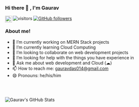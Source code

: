 ### Hi there 👋 , I'm Gaurav

<a target="_blank" href="https://www.linkedin.com/in/gauravdas014/">
  <img align="left" alt="Gaurav's Linkdein" width="22px" src="https://cdn.jsdelivr.net/npm/simple-icons@v3/icons/linkedin.svg" />
</a>

![visitors](https://visitor-badge.laobi.icu/badge?page_id=gauravdas014.gauravdas014)
[![GitHub followers](https://img.shields.io/github/followers/gauravdas014.svg?style=social&label=Follow)](https://github.com/gauravdas014?tab=followers)

### About me!

- 🔭 I’m currently working on MERN Stack projects
- 🌱 I’m currently learning Cloud Computing
- 👯 I’m looking to collaborate on web development projects
- 🤔 I’m looking for help with the things you have experience in
- 💬 Ask me about web development and Cloud (☁)
- 📫 How to reach me: gauravdas014@gmail.com
- 😄 Pronouns: he/his/him

<br/>
<br/>

![Gaurav's GitHub Stats](https://github-readme-stats.vercel.app/api?username=gauravdas014&hide=[%22issues%22,%22contribs%22]&show_icons=true&title_color=fff&icon_color=79ff97&text_color=9f9f9f&bg_color=2b2b52)
